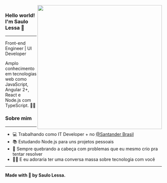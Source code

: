 <img align="right" width="400" height="400" src="https://hum-systems.com/site/templates/images/jobs/developer_m.png">


### Hello world! I'm Saulo Lessa 👾
---
Front-end Engineer | UI Developer

Amplo conhecimento em tecnologias web como JavaScript, Angular 2+, React e Node.js com TypeScript. :man_technologist:

### Sobre mim 
---

- 💻 Trabalhando como IT Developer + no [@Santander Brasil](https://www.santander.com.br)
- 📚 Estudando Node.js para uns projetos pessoais
- 🤯 Sempre quebrando a cabeça com problemas que eu mesmo crio pra tentar resolver
- 🐱‍🏍 E eu adoraria ter uma conversa massa sobre tecnologia com você

---
#### Made with 🖤 by Saulo Lessa. 
